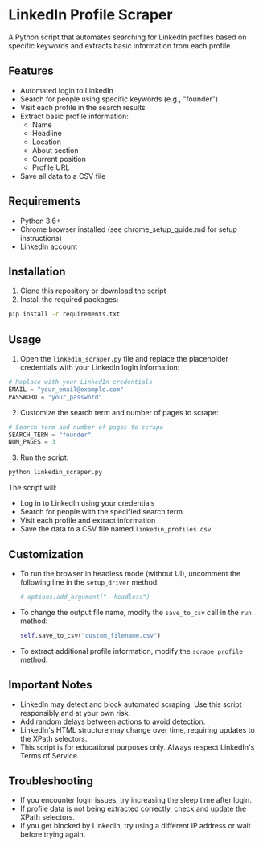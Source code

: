 # LinkedIn Profile Scraper

A Python script that automates searching for LinkedIn profiles based on specific keywords and extracts basic information from each profile.

## Features

- Automated login to LinkedIn
- Search for people using specific keywords (e.g., "founder")
- Visit each profile in the search results
- Extract basic profile information:
  - Name
  - Headline
  - Location
  - About section
  - Current position
  - Profile URL
- Save all data to a CSV file

## Requirements

- Python 3.6+
- Chrome browser installed (see chrome_setup_guide.md for setup instructions)
- LinkedIn account

## Installation

1. Clone this repository or download the script
2. Install the required packages:

```bash
pip install -r requirements.txt
```

## Usage

1. Open the `linkedin_scraper.py` file and replace the placeholder credentials with your LinkedIn login information:

```python
# Replace with your LinkedIn credentials
EMAIL = "your_email@example.com"
PASSWORD = "your_password"
```

2. Customize the search term and number of pages to scrape:

```python
# Search term and number of pages to scrape
SEARCH_TERM = "founder"
NUM_PAGES = 3
```

3. Run the script:

```bash
python linkedin_scraper.py
```

The script will:
- Log in to LinkedIn using your credentials
- Search for people with the specified search term
- Visit each profile and extract information
- Save the data to a CSV file named `linkedin_profiles.csv`

## Customization

- To run the browser in headless mode (without UI), uncomment the following line in the `setup_driver` method:
  ```python
  # options.add_argument("--headless")
  ```

- To change the output file name, modify the `save_to_csv` call in the `run` method:
  ```python
  self.save_to_csv("custom_filename.csv")
  ```

- To extract additional profile information, modify the `scrape_profile` method.

## Important Notes

- LinkedIn may detect and block automated scraping. Use this script responsibly and at your own risk.
- Add random delays between actions to avoid detection.
- LinkedIn's HTML structure may change over time, requiring updates to the XPath selectors.
- This script is for educational purposes only. Always respect LinkedIn's Terms of Service.

## Troubleshooting

- If you encounter login issues, try increasing the sleep time after login.
- If profile data is not being extracted correctly, check and update the XPath selectors.
- If you get blocked by LinkedIn, try using a different IP address or wait before trying again. 